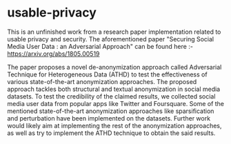 # usable-privacy

This is an unfinished work from a research paper implementation related to usable privacy and security.
The aforementioned paper "Securing Social Media User Data : an Adversarial Approach" can be found here :- https://arxiv.org/abs/1805.00519

The paper proposes a novel de-anonymization approach called Adversarial Technique for Heterogeneous Data (ATHD) to test the effectiveness of various state-of-the-art anonymization approaches.
The proposed approach tackles both structural and textual anonymization in social media datasets. 
To test the credibility of the claimed results, we collected social media user data from popular apps like Twitter and Foursquare. 
Some of the mentioned state-of-the-art anonymization approaches like sparsification and perturbation have been implemented on the datasets.
Further work would likely aim at implementing the rest of the anonymization approaches, as well as try to implement the ATHD technique to obtain the said results.

